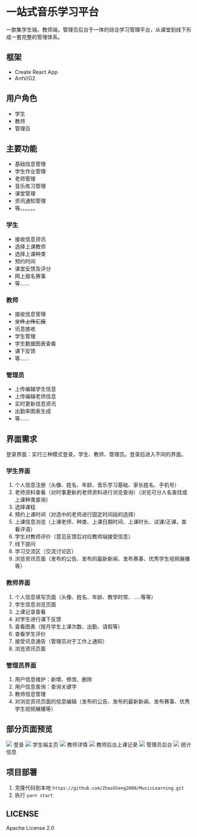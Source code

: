 # 一站式音乐学习平台

一款集学生端，教师端，管理员后台于一体的综合学习管理平台，从课堂到线下形成一套完整的管理体系。

## 框架
- Create React App
- AntV/G2

## 用户角色
- 学生
- 教师
- 管理员

## 主要功能
- 基础信息管理
- 学生作业管理
- 老师管理
- 音乐练习管理
- 课堂管理
- 资讯通知管理
- 等。。。。。。

### 学生
- 接收信息资讯
- 选择上课教师
- 选择上课种类
- 预约时间
- 课堂反馈及评分
- 网上报名赛事
- 等...... 

### 教师
- 接收信息管理
- ~~文件上传汇报~~ 
- 讯息接收
- 学生管理
- 学生数据图表查看
- 课下反馈
- 等......

### 管理员
- 上传编辑学生信息
- 上传编辑老师信息
- 实时更新信息资讯
- 出勤率图表生成
- 等......

## 界面需求
登录界面：实行三种模式登录，学生、教师、管理员。登录后进入不同的界面。
### 学生界面
1. 个人信息注册（头像、姓名、年龄、音乐学习基础、家长姓名、手机号）
2. 老师资料查看（对时事更新的老师资料进行浏览查询）（浏览可分人名查找或上课种类查询）
3. 选择课程
4. 预约上课时间（对选中的老师进行固定时间段的选择）
5. 上课信息浏览（上课老师、种类、上课日期时间、上课时长、试课/正课，查看评语）
6. 学生对教师评价（意见反馈后对应教师端接受信息）
7. 线下提问
8. 学习交流区（交流讨论区）
9. 浏览资讯页面（发布的公告、发布的最新新闻、发布赛事、优秀学生视频展播等）

### 教师界面
1. 个人信息填写页面（头像、姓名、年龄、教学时常、.....等等）
2. 学生信息浏览页面
3. 上课记录查看
4. 对学生进行课下反馈
5. 查看图表（按月学生上课次数、出勤、请假等）
6. 查看学生评价
7. 接受讯息通告（管理员对于工作上通知）
8. 浏览资讯页面

### 管理员界面
1. 用户信息维护：新增、修改、删除
2. 用户信息查询：查询关键字
3. 教师信息管理
3. 对浏览资讯页面的信息编辑（发布的公告、发布的最新新闻、发布赛事、优秀学生视频展播等）

## 部分页面预览
![](.README_images/34a513f0.png)
登录
![](.README_images/226ad741.png)
学生端主页
![](.README_images/f943309f.png)
教师详情
![](.README_images/34b08b99.png)
教师后台上课记录
![](.README_images/f8a65c33.png)
管理员后台
![](.README_images/7c1acec7.png)
统计信息
## 项目部署
1. 克隆代码到本地
`https://github.com/ZhaoSheng2000/MusicLearning.git`
2. 执行 `yarn start`
## LICENSE
Apache License 2.0

